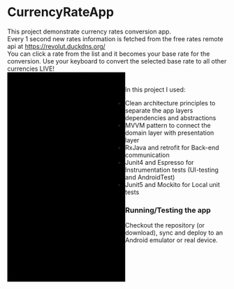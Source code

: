 # CurrencyRateApp
This project demonstrate currency rates conversion app.</br>
Every 1 second new rates information is fetched from the free rates remote api at https://revolut.duckdns.org/</br>
You can click a rate from the list and it becomes your base rate for the conversion.
Use your keyboard to convert the selected base rate to all other currencies LIVE!</br>
<a href="url"><img src="https://github.com/RonyBrosh/CurrencyRateApp/blob/master/images/CurrencyRateApp.gif" align="left" height="480" width="270" ></a>
</br>

In this project I used:
* Clean architecture principles to separate the app layers dependencies and abstractions 
* MVVM pattern to connect the domain layer with presentation layer
* RxJava and retrofit for Back-end communication
* Junit4 and Espresso for Instrumentation tests (UI-testing and AndroidTest)
* Junit5 and Mockito for Local unit tests

### Running/Testing the app
Checkout the repository (or download), sync and deploy to an Android emulator or real device.
